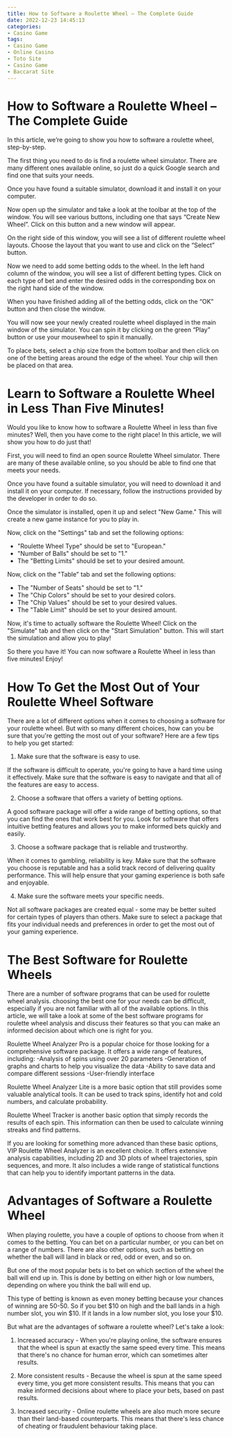 ```yaml
---
title: How to Software a Roulette Wheel – The Complete Guide
date: 2022-12-23 14:45:13
categories:
- Casino Game
tags:
- Casino Game
- Online Casino
- Toto Site
- Casino Game
- Baccarat Site
---
```



#  How to Software a Roulette Wheel – The Complete Guide

In this article, we’re going to show you how to software a roulette wheel, step-by-step.

The first thing you need to do is find a roulette wheel simulator. There are many different ones available online, so just do a quick Google search and find one that suits your needs.

Once you have found a suitable simulator, download it and install it on your computer.

Now open up the simulator and take a look at the toolbar at the top of the window. You will see various buttons, including one that says “Create New Wheel”. Click on this button and a new window will appear.

On the right side of this window, you will see a list of different roulette wheel layouts. Choose the layout that you want to use and click on the “Select” button.

Now we need to add some betting odds to the wheel. In the left hand column of the window, you will see a list of different betting types. Click on each type of bet and enter the desired odds in the corresponding box on the right hand side of the window.

When you have finished adding all of the betting odds, click on the “OK” button and then close the window.

You will now see your newly created roulette wheel displayed in the main window of the simulator. You can spin it by clicking on the green “Play” button or use your mousewheel to spin it manually.

To place bets, select a chip size from the bottom toolbar and then click on one of the betting areas around the edge of the wheel. Your chip will then be placed on that area.

#  Learn to Software a Roulette Wheel in Less Than Five Minutes!

Would you like to know how to software a Roulette Wheel in less than five minutes? Well, then you have come to the right place! In this article, we will show you how to do just that!

First, you will need to find an open source Roulette Wheel simulator. There are many of these available online, so you should be able to find one that meets your needs.

Once you have found a suitable simulator, you will need to download it and install it on your computer. If necessary, follow the instructions provided by the developer in order to do so.

Once the simulator is installed, open it up and select "New Game." This will create a new game instance for you to play in.

Now, click on the "Settings" tab and set the following options:

- "Roulette Wheel Type" should be set to "European."
- "Number of Balls" should be set to "1."
- The "Betting Limits" should be set to your desired amount.

Now, click on the "Table" tab and set the following options:

- The "Number of Seats" should be set to "1." 
- The "Chip Colors" should be set to your desired colors. 
- The "Chip Values" should be set to your desired values. 
- The "Table Limit" should be set to your desired amount. 

Now, it's time to actually software the Roulette Wheel! Click on the "Simulate" tab and then click on the "Start Simulation" button. This will start the simulation and allow you to play!

So there you have it! You can now software a Roulette Wheel in less than five minutes! Enjoy!

#  How To Get the Most Out of Your Roulette Wheel Software

There are a lot of different options when it comes to choosing a software for your roulette wheel. But with so many different choices, how can you be sure that you're getting the most out of your software? Here are a few tips to help you get started:

1. Make sure that the software is easy to use.

If the software is difficult to operate, you're going to have a hard time using it effectively. Make sure that the software is easy to navigate and that all of the features are easy to access.

2. Choose a software that offers a variety of betting options.

A good software package will offer a wide range of betting options, so that you can find the ones that work best for you. Look for software that offers intuitive betting features and allows you to make informed bets quickly and easily.

3. Choose a software package that is reliable and trustworthy.

When it comes to gambling, reliability is key. Make sure that the software you choose is reputable and has a solid track record of delivering quality performance. This will help ensure that your gaming experience is both safe and enjoyable.

4. Make sure the software meets your specific needs.

Not all software packages are created equal - some may be better suited for certain types of players than others. Make sure to select a package that fits your individual needs and preferences in order to get the most out of your gaming experience.

#  The Best Software for Roulette Wheels 

There are a number of software programs that can be used for roulette wheel analysis. choosing the best one for your needs can be difficult, especially if you are not familiar with all of the available options. In this article, we will take a look at some of the best software programs for roulette wheel analysis and discuss their features so that you can make an informed decision about which one is right for you.

Roulette Wheel Analyzer Pro is a popular choice for those looking for a comprehensive software package. It offers a wide range of features, including:
-Analysis of spins using over 20 parameters
-Generation of graphs and charts to help you visualize the data
-Ability to save data and compare different sessions
-User-friendly interface

Roulette Wheel Analyzer Lite is a more basic option that still provides some valuable analytical tools. It can be used to track spins, identify hot and cold numbers, and calculate probability.

Roulette Wheel Tracker is another basic option that simply records the results of each spin. This information can then be used to calculate winning streaks and find patterns.

If you are looking for something more advanced than these basic options, VIP Roulette Wheel Analyzer is an excellent choice. It offers extensive analysis capabilities, including 2D and 3D plots of wheel trajectories, spin sequences, and more. It also includes a wide range of statistical functions that can help you to identify important patterns in the data.

#  Advantages of Software a Roulette Wheel

When playing roulette, you have a couple of options to choose from when it comes to the betting. You can bet on a particular number, or you can bet on a range of numbers. There are also other options, such as betting on whether the ball will land in black or red, odd or even, and so on.

But one of the most popular bets is to bet on which section of the wheel the ball will end up in. This is done by betting on either high or low numbers, depending on where you think the ball will end up.

This type of betting is known as even money betting because your chances of winning are 50-50. So if you bet $10 on high and the ball lands in a high number slot, you win $10. If it lands in a low number slot, you lose your $10.

But what are the advantages of software a roulette wheel? Let's take a look:

1) Increased accuracy - When you're playing online, the software ensures that the wheel is spun at exactly the same speed every time. This means that there's no chance for human error, which can sometimes alter results.

2) More consistent results - Because the wheel is spun at the same speed every time, you get more consistent results. This means that you can make informed decisions about where to place your bets, based on past results.

3) Increased security - Online roulette wheels are also much more secure than their land-based counterparts. This means that there's less chance of cheating or fraudulent behaviour taking place.